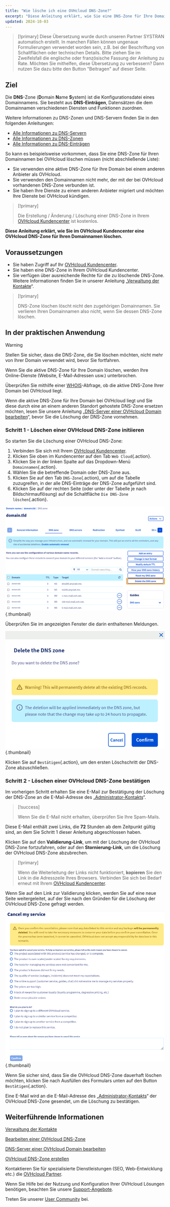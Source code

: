 ```yaml
---
title: "Wie lösche ich eine OVHcloud DNS-Zone?"
excerpt: "Diese Anleitung erklärt, wie Sie eine DNS-Zone für Ihre Domain über Ihr OVHcloud Kundencenter"
updated: 2024-10-03
---
```


> [!primary]
> Diese Übersetzung wurde durch unseren Partner SYSTRAN automatisch erstellt. In manchen Fällen können ungenaue Formulierungen verwendet worden sein, z.B. bei der Beschriftung von Schaltflächen oder technischen Details. Bitte ziehen Sie im Zweifelsfall die englische oder französische Fassung der Anleitung zu Rate. Möchten Sie mithelfen, diese Übersetzung zu verbessern? Dann nutzen Sie dazu bitte den Button "Beitragen" auf dieser Seite.
>

## Ziel

Die **DNS**-Zone (**D**omain **N**ame **S**ystem) ist die Konfigurationsdatei eines Domainnamens. Sie besteht aus **DNS-Einträgen**, Datensätzen die dem Domainnamen verschiedenen Diensten und Funktionen zuordnen.

Weitere Informationen zu DNS-Zonen und DNS-Servern finden Sie in den folgenden Anleitungen: 

- [Alle Informationen zu DNS-Servern](/pages/web_cloud/domains/dns_server_general_information)
- [Alle Informationen zu DNS-Zonen](/pages/web_cloud/domains/dns_zone_general_information)
- [Alle Informationen zu DNS-Einträgen](/pages/web_cloud/domains/dns_zone_records)

So kann es beispielsweise vorkommen, dass Sie eine DNS-Zone für Ihren Domainnamen bei OVHcloud löschen müssen (nicht abschließende Liste):

- Sie verwenden eine aktive DNS-Zone für Ihre Domain bei einem anderen Anbieter als OVHcloud.
- Sie verwenden den Domainnamen nicht mehr, der mit der bei OVHcloud vorhandenen DNS-Zone verbunden ist.
- Sie haben Ihre Dienste zu einem anderen Anbieter migriert und möchten Ihre Dienste bei OVHcloud kündigen.

> [!primary]
>
> Die Erstellung / Änderung / Löschung einer DNS-Zone in Ihrem [OVHcloud Kundencenter](/links/manager) ist kostenlos.
>

**Diese Anleitung erklärt, wie Sie im OVHcloud Kundencenter eine OVHcloud DNS-Zone für Ihren Domainnamen löschen.**

## Voraussetzungen

- Sie haben Zugriff auf Ihr [OVHcloud Kundencenter](/links/manager).
- Sie haben eine DNS-Zone in Ihrem OVHcloud Kundencenter.
- Sie verfügen über ausreichende Rechte für die zu löschende DNS-Zone. Weitere Informationen finden Sie in unserer Anleitung „[Verwaltung der Kontakte](/pages/account_and_service_management/account_information/managing_contacts)“.

> [!primary]
>
> DNS-Zone löschen löscht nicht den zugehörigen Domainnamen. Sie verlieren Ihren Domainnamen also nicht, wenn Sie dessen DNS-Zone löschen.
>

## In der praktischen Anwendung

> [!warning]
>
> Stellen Sie sicher, dass die DNS-Zone, die Sie löschen möchten, nicht mehr von Ihrer Domain verwendet wird, bevor Sie fortfahren.
>
> Wenn Sie die aktive DNS-Zone für Ihre Domain löschen, werden Ihre Online-Dienste (Website, E-Mail-Adressen usw.) unterbrochen.
>
> Überprüfen Sie mithilfe einer [WHOIS](/links/web/domains-whois)-Abfrage, ob die aktive DNS-Zone Ihrer Domain bei OVHcloud liegt.
>
> Wenn die aktive DNS-Zone für Ihre Domain bei OVHcloud liegt und Sie diese durch eine an einem anderen Standort gehostete DNS-Zone ersetzen möchten, lesen Sie unsere Anleitung „[DNS-Server einer OVHcloud Domain bearbeiten](/pages/web_cloud/domains/dns_server_edit)“, bevor Sie die Löschung der DNS-Zone vornehmen.
>

### Schritt 1 - Löschen einer OVHcloud DNS-Zone initiieren

So starten Sie die Löschung einer OVHcloud DNS-Zone: 

1. Verbinden Sie sich mit Ihrem [OVHcloud Kundencenter](/links/manager).
2. Klicken Sie oben im Kundencenter auf den Tab `Web Cloud`{.action}.
3. Klicken Sie in der linken Spalte auf das Dropdown-Menü `Domainnamen`{.action}.
4. Wählen Sie die betreffende Domain oder DNS-Zone aus.
5. Klicken Sie auf den Tab `DNS-Zone`{.action}, um auf die Tabelle zuzugreifen, in der alle DNS-Einträge der DNS-Zone aufgeführt sind.
6. Klicken Sie auf der rechten Seite (oder unter der Tabelle je nach Bildschirmauflösung) auf die Schaltfläche `Die DNS-Zone löschen`{.action}.

![delete the DNS zone](/pages/assets/screens/control_panel/product-selection/web-cloud/domain-dns/dns-zone/delete-the-dns-zone.png){.thumbnail}

Überprüfen Sie im angezeigten Fenster die darin enthaltenen Meldungen.

![delete the DNS zone validation](/pages/assets/screens/control_panel/product-selection/web-cloud/domain-dns/dns-zone/delete-the-dns-zone-confirmation.png){.thumbnail}

Klicken Sie auf `Bestätigen`{.action}, um den ersten Löschschritt der DNS-Zone abzuschließen.

### Schritt 2 - Löschen einer OVHcloud DNS-Zone bestätigen

Im vorherigen Schritt erhalten Sie eine E-Mail zur Bestätigung der Löschung der DNS-Zone an die E-Mail-Adresse des „[Administrator-Kontakts](/pages/account_and_service_management/account_information/managing_contacts)“.

> [!success]
>
> Wenn Sie die E-Mail nicht erhalten, überprüfen Sie Ihre Spam-Mails.
>

Diese E-Mail enthält zwei Links, die **72** Stunden ab dem Zeitpunkt gültig sind, an dem Sie Schritt 1 dieser Anleitung abgeschlossen haben.

Klicken Sie auf den **Validierung-Link**, um mit der Löschung der OVHcloud DNS-Zone fortzufahren, oder auf den **Stornierung-Link**, um die Löschung der OVHcloud DNS-Zone abzubrechen.

> [!primary]
>
> Wenn die Weiterleitung der Links nicht funktioniert, **kopieren** Sie den Link in die Adresszeile Ihres Browsers. Verbinden Sie sich bei Bedarf erneut mit Ihrem [OVHcloud Kundencenter](/links/manager).
>

Wenn Sie auf den Link zur Validierung klicken, werden Sie auf eine neue Seite weitergeleitet, auf der Sie nach den Gründen für die Löschung der OVHcloud DNS-Zone gefragt werden.

![cancel the service](/pages/assets/screens/control_panel/product-selection/web-cloud/domain-dns/dns-zone/cancel-my-service.png){.thumbnail}

Wenn Sie sicher sind, dass Sie die OVHcloud DNS-Zone dauerhaft löschen möchten, klicken Sie nach Ausfüllen des Formulars unten auf den Button `Bestätigen`{.action}.

Eine E-Mail wird an die E-Mail-Adresse des „[Administrator-Kontakts](/pages/account_and_service_management/account_information/managing_contacts)“
der OVHcloud DNS-Zone gesendet, um die Löschung zu bestätigen.

## Weiterführende Informationen

[Verwaltung der Kontakte](/pages/account_and_service_management/account_information/managing_contacts)

[Bearbeiten einer OVHcloud DNS-Zone](/pages/web_cloud/domains/dns_zone_edit)

[DNS-Server einer OVHcloud Domain bearbeiten](/pages/web_cloud/domains/dns_server_edit)

[OVHcloud DNS-Zone erstellen](/pages/web_cloud/domains/dns_zone_create)
 
Kontaktieren Sie für spezialisierte Dienstleistungen (SEO, Web-Entwicklung etc.) die [OVHcloud Partner](/links/partner).
 
Wenn Sie Hilfe bei der Nutzung und Konfiguration Ihrer OVHcloud Lösungen benötigen, beachten Sie unsere [Support-Angebote](/links/support).
 
Treten Sie unserer [User Community](/links/community) bei.
